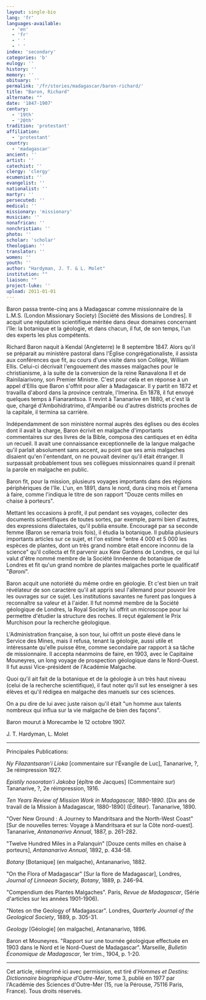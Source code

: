 ```yaml
---
layout: single-bio
lang: 'fr'
languages-available:
  - 'en'
  - 'fr'
  - ' '
  - ' '
index: 'secondary'
categories: 'b'
eulogy: ''
history: ''
memory: ''
obituary: ''
permalink: '/fr/stories/madagascar/baron-richard/'
title: "Baron, Richard"
alternate: ""
date: '1847-1907'
century:
  - '19th'
  - '20th'
tradition: 'protestant'
affiliation:
  - 'protestant'
country:
  - 'madagascar'
ancient: ''
artist: ''
catechist: ''
clergy: 'clergy'
ecumenist: ''
evangelist: ''
nationalist: ''
martyr: ''
persecuted: ''
medical: ''
missionary: 'missionary'
musician: ''
nonafrican: ''
nonchristian: ''
photo: ''
scholar: 'scholar'
theologian: ''
translator: ''
women: ''
youth: ''
author: "Hardyman, J. T. & L. Molet"
institution: ""
liaison: ""
project-luke: ''
upload: 2011-01-01
---
```




Baron passa trente-cinq ans à Madagascar comme missionnaire de la L.M.S. (London Missionary Society) [Société des Missions de Londres]. Il acquit une réputation scientifique méritée dans deux domaines concernant l'île: la botanique et la géologie, et dans chacun, il fut, de son temps, l'un des experts les plus compétents.

Richard Baron naquit à Kendal (Angleterre) le 8 septembre 1847. Alors qu'il se préparait au ministère pastoral dans l'Église congrégationaliste, il assista aux conférences que fit, au cours d'une visite dans son Collège, William Ellis. Celui-ci décrivait l'engouement des masses malgaches pour le christianisme, à la suite de la conversion de la reine Ranavalona II et de Rainilaiarivony, son Premier Ministre. C'est pour cela et en réponse à un appel d'Ellis que Baron s'offrit pour aller à Madagascar. Il y partit en 1872 et travailla d'abord dans la province centrale, l'Imerina. En 1878, il fut envoyé quelques temps à Fianarantsoa. Il revint à Tananarive en 1880, et c'est là que, chargé d'Ambohidratrimo, d'Amparibé ou d'autres districts proches de la capitale, il termina sa carrière.

Indépendamment de son ministère normal auprès des églises ou des écoles dont il avait la charge, Baron écrivit en malgache d'importants commentaires sur des livres de la Bible, composa des cantiques et en édita un recueil. Il avait une connaissance exceptionnelle de la langue malgache qu'il parlait absolument sans accent, au point que ses amis malgaches disaient qu'en l'entendant, on ne pouvait deviner qu'il était étranger. Il surpassait probablement tous ses collègues missionnaires quand il prenait la parole en malgache en public.

Baron fit, pour la mission, plusieurs voyages importants dans des régions périphériques de l'île. L'un, en 1891, dans le nord, dura cinq mois et l'amena à faire, comme l'indiqua le titre de son rapport "Douze cents milles en chaise à porteurs".

Mettant les occasions à profit, il put pendant ses voyages, collecter des documents scientifiques de toutes sortes, par exemple, parmi bien d'autres, des expressions dialectales, qu'il publia ensuite. Encouragé par sa seconde femme (Baron se remaria trois fois), il étudia la botanique. Il publia plusieurs importants articles sur ce sujet, et l'on estime "entre 4 000 et 5 000 les espèces de plantes, dont un très grand nombre était encore inconnu de la science" qu'il collecta et fit parvenir aux Kew Gardens de Londres, ce qui lui valut d'être nommé membre de la Société linnéenne de botanique de Londres et fit qu'un grand nombre de plantes malgaches porte le qualificatif "*Baroni*".

Baron acquit une notoriété du même ordre en géologie. Et c'est bien un trait révélateur de son caractère qu'il ait appris seul l'allemand pour pouvoir lire les ouvrages sur ce sujet. Les institutions savantes ne furent pas longues à reconnaître sa valeur et à l'aider. Il fut nommé membre de la Société géologique de Londres, la Royal Society lui offrit un microscope pour lui permettre d'étudier la structure des roches. Il reçut également le Prix Murchison pour la recherche géologique.

L'Administration française, à son tour, lui offrit un poste élevé dans le Service des Mines, mais il refusa, tenant la géologie, aussi utile et intéressante qu'elle puisse être, comme secondaire par rapport à sa tâche de missionnaire. Il accepta néanmoins de faire, en 1903, avec le Capitaine Mouneyres, un long voyage de prospection géologique dans le Nord-Ouest. Il fut aussi Vice-président de l'Académie Malgache.

Quoi qu'il ait fait de la botanique et de la géologie à un très haut niveau (celui de la recherche scientifique), il faut noter qu'il sut les enseigner à ses élèves et qu'il rédigea en malgache des manuels sur ces sciences.

On a pu dire de lui avec juste raison qu'il était "un homme aux talents nombreux qui influa sur la vie malgache de bien des façons".

Baron mourut à Morecambe le 12 octobre 1907.

J. T. Hardyman, L. Molet

---

Principales Publications:

*Ny Filazantsaran'i Lioka* [commentaire sur l'Évangile de Luc], Tananarive, ?, 3e réimpression 1927.

*Epistily nosoratan'i Jakoba* [épître de Jacques] (Commentaire sur) Tananarive, ?, 2e réimpression, 1916.

*Ten Years Review of Mission Work in Madagascar, 1880-1890*. [Dix ans de travail de la Mission à Madagascar, 1880-1890] (Éditeur). Tananarive, 1890.

"Over New Ground : A Journey to Mandritsara and the North-West Coast" [Sur de nouvelles terres: Voyage à Mandritsara et sur la Côte nord-ouest]. Tananarive, *Antananarivo Annual*, 1887, p. 261-282.

"Twelve Hundred Miles in a Palanquin" [Douze cents milles en chaise à porteurs], *Antananarivo Annual*, 1892, p. 434-58.

*Botany* [Botanique] (en malgache), Antananarivo, 1882.

"On the Flora of Madagascar" [Sur la flore de Madagascar], Londres, *Journal of Linnaean Society, Botany*, 1889, p. 246-94.

"Compendium des Plantes Malgaches". Paris, *Revue de Madagascar*, (Série d'articles sur les années 1901-1906).

"Notes on the Geology of Madagascar". Londres, *Quarterly Journal of the Geological Society*, 1889, p. 305-31.

*Geology* [Géologie] (en malgache), Antananarivo, 1896.

Baron et Mouneyres. "Rapport sur une tournée géologique effectuée en 1903 dans le Nord et le Nord-Ouest de Madagascar". Marseille, *Bulletin Économique de Madagascar*, 1er trim., 1904, p. 1-20.

---

Cet article, réimprîmé ici avec permission, est tiré d'*Hommes et Destins: Dictionnaire biographique d'Outre-Mer*, tome 3, publié en 1977 par l'Académie des Sciences d'Outre-Mer (15, rue la Pérouse, 75116 Paris, France). Tous droits réservés.
